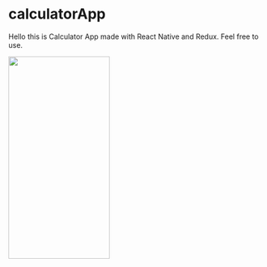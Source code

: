 # calculatorApp
Hello this is Calculator App made with React Native and Redux. Feel free to use.

<img src="https://user-images.githubusercontent.com/61309524/181728047-34a1f85c-aa24-4708-990c-07a4ee3102f6.gif" width="200" height="400"/>
